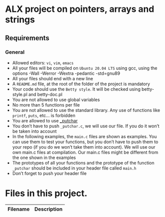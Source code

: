 # ALX project on pointers, arrays and strings

## Requirements
###   General
- Allowed editors: ```vi```, ```vim```, ```emacs```
- All your files will be compiled on `Ubuntu 20.04 LTS` using gcc, using the options -Wall -Werror -Wextra -pedantic -std=gnu89
- All your files should end with a new line
- A `README.md` file, at the root of the folder of the project is mandatory
- Your code should use the ```Betty style```. It will be checked using betty-style.pl and betty-doc.pl
- You are not allowed to use global variables
- No more than 5 functions per file
- You are not allowed to use the standard library. Any use of functions like ```printf```, ```puts```, etc… is forbidden
- You are allowed to use [_putchar](https://github.com/alx-tools/_putchar.c/blob/master/_putchar.c)
- You don’t have to push ```_putchar.c```, we will use our file. If you do it won’t be taken into account
- In the following examples, the ```main.c``` files are shown as examples. You can use them to test your functions, but you don’t have to push them to your repo (if you do we won’t take them into account). We will use our own main.c files at compilation. Our main.c files might be different from the one shown in the examples
- The prototypes of all your functions and the prototype of the function ```_putchar``` should be included in your header file called ```main.h```
- Don’t forget to push your header file

# Files in this project.
Filename | Description
-------- | -----------

